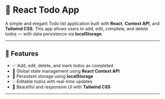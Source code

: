 # 📝 React Todo App

A simple and elegant Todo list application built with **React**, **Context API**, and **Tailwind CSS**. This app allows users to add, edit, complete, and delete todos — with data persistence via **localStorage**.

---

## 🚀 Features

- ✅ Add, edit, delete, and mark todos as completed
- 🧠 Global state management using **React Context API**
- 💾 Persistent storage using **localStorage**
- 💡 Editable todos with real-time updates
- 🎨 Beautiful and responsive UI with **Tailwind CSS**

---



